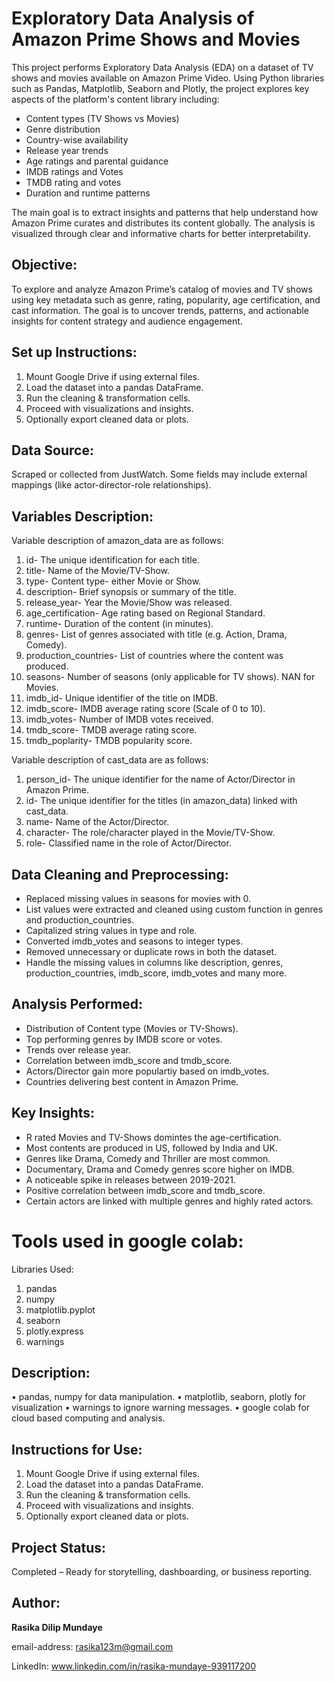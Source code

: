 # Exploratory Data Analysis of Amazon Prime Shows and Movies

This project performs Exploratory Data Analysis (EDA) on a dataset of TV shows and movies available on Amazon Prime Video. Using Python libraries such as Pandas, Matplotlib, Seaborn and Plotly, the project explores key aspects of the platform's content library including:

* Content types (TV Shows vs Movies)
* Genre distribution
* Country-wise availability
* Release year trends
* Age ratings and parental guidance
* IMDB ratings and Votes
* TMDB rating and votes
* Duration and runtime patterns

The main goal is to extract insights and patterns that help understand how Amazon Prime curates and distributes its content globally. The analysis is visualized through clear and informative charts for better interpretability.

## Objective:

To explore and analyze Amazon Prime’s catalog of movies and TV shows using key metadata such as genre, rating, popularity, age certification, and cast information. The goal is to uncover trends, patterns, and actionable insights for content strategy and audience engagement.


## Set up Instructions:

1.	Mount Google Drive if using external files.
2.	Load the dataset into a pandas DataFrame.
3.	Run the cleaning & transformation cells.
4.	Proceed with visualizations and insights.
5.	Optionally export cleaned data or plots.

## Data Source:
Scraped or collected from JustWatch.
Some fields may include external mappings (like actor-director-role relationships).

## Variables Description:

Variable description of amazon_data are as follows:

1) id- The unique identification for each title.
2) title- Name of the Movie/TV-Show.
3) type- Content type- either Movie or Show.
4) description- Brief synopsis or summary of the title.
5) release_year- Year the Movie/Show was released.
6) age_certification- Age rating based on Regional Standard.
7) runtime- Duration of the content (in minutes).
8) genres- List of genres associated with title (e.g. Action, Drama, Comedy).
9) production_countries- List of countries where the content was produced.
10) seasons- Number of seasons (only applicable for TV shows). NAN for Movies.
11) imdb_id- Unique identifier of the title on IMDB.
12) imdb_score- IMDB average rating score (Scale of 0 to 10).
13) imdb_votes- Number of IMDB votes received.
14) tmdb_score- TMDB average rating score.
15) tmdb_poplarity- TMDB popularity score.
    
Variable description of cast_data are as follows:

1) person_id- The unique identifier for the name of Actor/Director in Amazon Prime.
2) id- The unique identifier for the titles (in amazon_data) linked with cast_data.
3) name- Name of the Actor/Director.
4) character- The role/character played in the Movie/TV-Show.
5) role- Classified name in the role of Actor/Director.
   
## Data Cleaning and Preprocessing:
* Replaced missing values in seasons for movies with 0.
* List values were extracted and cleaned using custom function in genres and production_countries.
* Capitalized string values in type and role.
* Converted imdb_votes and seasons to integer types.
* Removed unnecessary or duplicate rows in both the dataset.
* Handle the missing values in columns like description, genres, production_countries, imdb_score, imdb_votes and many more.
  
## Analysis Performed:
* Distribution of Content type (Movies or TV-Shows).
* Top performing genres by IMDB score or votes.
* Trends over release year.
* Correlation between imdb_score and tmdb_score.
* Actors/Director gain more populartiy based on imdb_votes.
* Countries delivering best content in Amazon Prime.
  
## Key Insights:
* R rated Movies and TV-Shows domintes the age-certification.
* Most contents are produced in US, followed by India and UK.
* Genres like Drama, Comedy and Thriller are most common.
* Documentary, Drama and Comedy genres score higher on IMDB.
* A noticeable spike in releases between 2019-2021.
* Positive correlation between imdb_score and tmdb_score.
* Certain actors are linked with multiple genres and highly rated actors.
  
# Tools used in google colab:

Libraries Used:

1.	pandas
2.	numpy
3.	matplotlib.pyplot
4.	seaborn
5.	plotly.express
6.	warnings
   
## Description:

•	pandas, numpy for data manipulation.
•	matplotlib, seaborn, plotly for visualization
•	warnings to ignore warning messages.
•	google colab for cloud based computing and analysis.

## Instructions for Use:

1.	Mount Google Drive if using external files.
2.	Load the dataset into a pandas DataFrame.
3.	Run the cleaning & transformation cells.
4.	Proceed with visualizations and insights.
5.	Optionally export cleaned data or plots.
   
## Project Status:

Completed – Ready for storytelling, dashboarding, or business reporting.

## Author:
**Rasika Dilip Mundaye**  

email-address: rasika123m@gmail.com

LinkedIn: www.linkedin.com/in/rasika-mundaye-939117200




